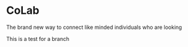 # CoLab
The brand new way to connect like minded individuals who are looking 

This is a test for a branch
